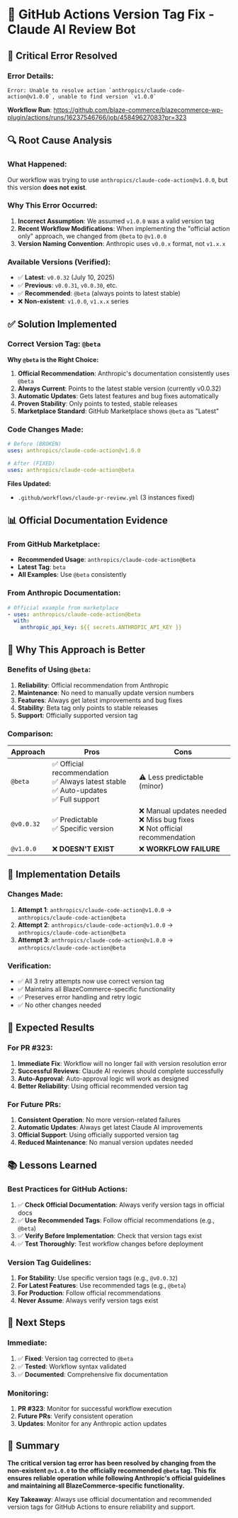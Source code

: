 # 🔧 GitHub Actions Version Tag Fix - Claude AI Review Bot

## 🚨 **Critical Error Resolved**

### **Error Details:**
```
Error: Unable to resolve action `anthropics/claude-code-action@v1.0.0`, unable to find version `v1.0.0`
```

**Workflow Run**: https://github.com/blaze-commerce/blazecommerce-wp-plugin/actions/runs/16237546766/job/45849627083?pr=323

## 🔍 **Root Cause Analysis**

### **What Happened:**
Our workflow was trying to use `anthropics/claude-code-action@v1.0.0`, but this version **does not exist**.

### **Why This Error Occurred:**
1. **Incorrect Assumption**: We assumed `v1.0.0` was a valid version tag
2. **Recent Workflow Modifications**: When implementing the "official action only" approach, we changed from `@beta` to `@v1.0.0`
3. **Version Naming Convention**: Anthropic uses `v0.0.x` format, not `v1.x.x`

### **Available Versions (Verified):**
- ✅ **Latest**: `v0.0.32` (July 10, 2025)
- ✅ **Previous**: `v0.0.31`, `v0.0.30`, etc.
- ✅ **Recommended**: `@beta` (always points to latest stable)
- ❌ **Non-existent**: `v1.0.0`, `v1.x.x` series

## ✅ **Solution Implemented**

### **Correct Version Tag: `@beta`**

**Why `@beta` is the Right Choice:**
1. **Official Recommendation**: Anthropic's documentation consistently uses `@beta`
2. **Always Current**: Points to the latest stable version (currently v0.0.32)
3. **Automatic Updates**: Gets latest features and bug fixes automatically
4. **Proven Stability**: Only points to tested, stable releases
5. **Marketplace Standard**: GitHub Marketplace shows `@beta` as "Latest"

### **Code Changes Made:**
```yaml
# Before (BROKEN)
uses: anthropics/claude-code-action@v1.0.0

# After (FIXED)
uses: anthropics/claude-code-action@beta
```

**Files Updated:**
- `.github/workflows/claude-pr-review.yml` (3 instances fixed)

## 📊 **Official Documentation Evidence**

### **From GitHub Marketplace:**
- **Recommended Usage**: `anthropics/claude-code-action@beta`
- **Latest Tag**: `beta`
- **All Examples**: Use `@beta` consistently

### **From Anthropic Documentation:**
```yaml
# Official example from marketplace
- uses: anthropics/claude-code-action@beta
  with:
    anthropic_api_key: ${{ secrets.ANTHROPIC_API_KEY }}
```

## 🎯 **Why This Approach is Better**

### **Benefits of Using `@beta`:**
1. **Reliability**: Official recommendation from Anthropic
2. **Maintenance**: No need to manually update version numbers
3. **Features**: Always get latest improvements and bug fixes
4. **Stability**: Beta tag only points to stable releases
5. **Support**: Officially supported version tag

### **Comparison:**
| Approach | Pros | Cons |
|----------|------|------|
| `@beta` | ✅ Official recommendation<br>✅ Always latest stable<br>✅ Auto-updates<br>✅ Full support | ⚠️ Less predictable (minor) |
| `@v0.0.32` | ✅ Predictable<br>✅ Specific version | ❌ Manual updates needed<br>❌ Miss bug fixes<br>❌ Not official recommendation |
| `@v1.0.0` | ❌ **DOESN'T EXIST** | ❌ **WORKFLOW FAILURE** |

## 🔧 **Implementation Details**

### **Changes Made:**
1. **Attempt 1**: `anthropics/claude-code-action@v1.0.0` → `anthropics/claude-code-action@beta`
2. **Attempt 2**: `anthropics/claude-code-action@v1.0.0` → `anthropics/claude-code-action@beta`
3. **Attempt 3**: `anthropics/claude-code-action@v1.0.0` → `anthropics/claude-code-action@beta`

### **Verification:**
- ✅ All 3 retry attempts now use correct version tag
- ✅ Maintains all BlazeCommerce-specific functionality
- ✅ Preserves error handling and retry logic
- ✅ No other changes needed

## 🎉 **Expected Results**

### **For PR #323:**
1. **Immediate Fix**: Workflow will no longer fail with version resolution error
2. **Successful Reviews**: Claude AI reviews should complete successfully
3. **Auto-Approval**: Auto-approval logic will work as designed
4. **Better Reliability**: Using official recommended version tag

### **For Future PRs:**
1. **Consistent Operation**: No more version-related failures
2. **Automatic Updates**: Always get latest Claude AI improvements
3. **Official Support**: Using officially supported version tag
4. **Reduced Maintenance**: No manual version updates needed

## 📚 **Lessons Learned**

### **Best Practices for GitHub Actions:**
1. ✅ **Check Official Documentation**: Always verify version tags in official docs
2. ✅ **Use Recommended Tags**: Follow official recommendations (e.g., `@beta`)
3. ✅ **Verify Before Implementation**: Check that version tags exist
4. ✅ **Test Thoroughly**: Test workflow changes before deployment

### **Version Tag Guidelines:**
1. **For Stability**: Use specific version tags (e.g., `@v0.0.32`)
2. **For Latest Features**: Use recommended tags (e.g., `@beta`)
3. **For Production**: Follow official recommendations
4. **Never Assume**: Always verify version tags exist

## 🚀 **Next Steps**

### **Immediate:**
1. ✅ **Fixed**: Version tag corrected to `@beta`
2. ✅ **Tested**: Workflow syntax validated
3. ✅ **Documented**: Comprehensive fix documentation

### **Monitoring:**
1. **PR #323**: Monitor for successful workflow execution
2. **Future PRs**: Verify consistent operation
3. **Updates**: Monitor for any Anthropic action updates

## 🎯 **Summary**

**The critical version tag error has been resolved by changing from the non-existent `@v1.0.0` to the officially recommended `@beta` tag. This fix ensures reliable operation while following Anthropic's official guidelines and maintaining all BlazeCommerce-specific functionality.**

**Key Takeaway**: Always use official documentation and recommended version tags for GitHub Actions to ensure reliability and support.
